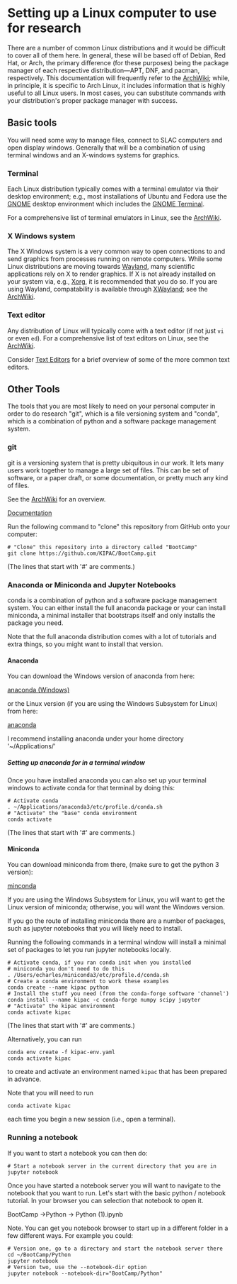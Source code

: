 # Setting up a Linux computer to use for research

There are a number of common Linux distributions and it would be difficult to cover all of them here.
In general, these will be based off of Debian, Red Hat, or Arch, the primary difference (for these purposes) being the package manager of each respective distribution—APT, DNF, and pacman, respectively.
This documentation will frequently refer to the [ArchWiki](https://wiki.archlinux.org/); while, in principle, it is specific to Arch Linux, it includes information that is highly useful to all Linux users.
In most cases, you can substitute commands with your distribution's proper package manager with success.

## Basic tools

You will need some way to manage files, connect to SLAC computers and
open display windows.  Generally that will be a combination of using
terminal windows and an X-windows systems for graphics.

### Terminal

Each Linux distribution typically comes with a terminal emulator via their desktop environment; e.g., most installations of Ubuntu and Fedora use the [GNOME](https://www.gnome.org/) desktop environment which includes the [GNOME Terminal](https://help.gnome.org/users/gnome-terminal/stable/).

For a comprehensive list of terminal emulators in Linux, see the [ArchWiki](https://wiki.archlinux.org/title/List_of_applications#Terminal_emulators).

### X Windows system

The X Windows system is a very common way to open connections to and send graphics from processes running on remote computers.
While some Linux distributions are moving towards [Wayland](https://wayland.freedesktop.org/), many scientific applications rely on X to render graphics.
If X is not already installed on your system via, e.g., [Xorg](https://www.x.org/wiki/), it is recommended that you do so.
If you are using Wayland, compatability is available through [XWayland](https://wayland.freedesktop.org/xserver.html); see the [ArchWiki](https://wiki.archlinux.org/title/Wayland#XWayland).


### Text editor

Any distribution of Linux will typically come with a text editor (if not just `vi` or even `ed`).
For a comprehensive list of text editors on Linux, see the [ArchWiki](https://wiki.archlinux.org/title/List_of_applications#Text_editors).

Consider [Text Editors](text_editors.md) for a brief overview of some of the more common text editors.

## Other Tools

The tools that you are most likely to need on your personal computer
in order to do research "git", which is a file versioning system and
"conda", which is a combination of python and a software package management system.

### git

git is a versioning system that is pretty ubiquitous in our
work.  It lets many users work together to manage a large set of
files.  This can be set of software, or a paper draft, or some
documentation, or pretty much any kind of files. 

See the [ArchWiki](https://wiki.archlinux.org/title/Git) for an overview.

[Documentation](https://xkcd.com/1597)

Run the following command to "clone" this repository from GitHub onto your computer:

    # "Clone" this repository into a directory called "BootCamp" 
	git clone https://github.com/KIPAC/BootCamp.git

(The lines that start with '#' are comments.)

### Anaconda or Miniconda and Jupyter Notebooks

conda is a combination of python and a software package management
system.   You can either install the full anaconda package or your can
install miniconda, a minimal installer that bootstraps itself and only installs the package you need.

Note that the full anaconda distribution comes with a lot of tutorials
and extra things, so you might want to install that version.


#### Anaconda

You can download the Windows version of anaconda from here:

[anaconda (Windows)](https://docs.anaconda.com/anaconda/install/windows/)

or the Linux version (if you are using the Windows Subsystem for Linux) from here:

[anaconda](https://docs.anaconda.com/anaconda/install/linux/)

I recommend installing anaconda under your home directory '~/Applications/'

##### Setting up anaconda for in a terminal window 

Once you have installed anaconda you can also set up your terminal
windows to activate conda for that terminal by doing this:

    # Activate conda
    . ~/Applications/anaconda3/etc/profile.d/conda.sh
    # "Activate" the "base" conda environment
	conda activate

(The lines that start with '#' are comments.)


#### Miniconda

You can download miniconda from there, (make sure to get the python 3 version):

[minconda](https://docs.conda.io/en/latest/miniconda.html)

If you are using the Windows Subsystem for Linux, you will want to get the Linux version of miniconda; otherwise, you will want the Windows version.

If you go the route of installing miniconda there are a number of packages, such as jupyter notebooks that you will likely need to install.

Running the following commands in a terminal window will install a minimal set of packages to
let you run jupyter notebooks locally. 

    # Activate conda, if you ran conda init when you installed
    # miniconda you don't need to do this
    . /Users/echarles/miniconda3/etc/profile.d/conda.sh 
    # Create a conda environment to work these examples
    conda create --name kipac python
    # Install the stuff you need (from the conda-forge software 'channel')
    conda install --name kipac -c conda-forge numpy scipy jupyter
    # "Activate" the kipac environment
	conda activate kipac

(The lines that start with '#' are comments.)

Alternatively, you can run

    conda env create -f kipac-env.yaml
	conda activate kipac

to create and activate an environment named `kipac` that has been prepared in advance.

Note that you will need to run

    conda activate kipac

each time you begin a new session (i.e., open a terminal).


### Running a notebook

If you want to start a notebook you can then do:

    # Start a notebook server in the current directory that you are in 
    jupyter notebook 

Once you have started a notebook server you will want to navigate to
the notebook that you want to run.  Let's start with the basic python
/ notebook tutorial.   In your browser you can selection that notebook
to open it.

BootCamp ->Python -> Python (1).ipynb

Note.   You can get you notebook browser to start up in
a different folder in a few different ways.   For example you could:

    # Version one, go to a directory and start the notebook server there
    cd ~/BootCamp/Python
	jupyter notebook
    # Version two, use the --notebook-dir option
    jupyter notebook --notebook-dir="BootCamp/Python"

<!--  LocalWords:  Miniconda Jupyter minconda kipac conda-forge numpy
 -->
<!--  LocalWords:  scipy
 -->
